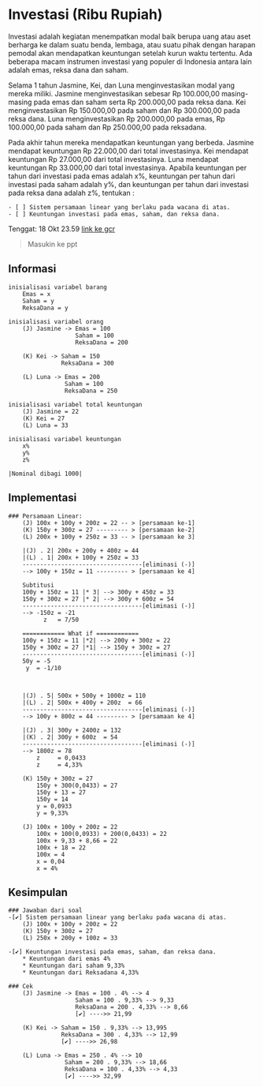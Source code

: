 # Investasi (Ribu Rupiah)                                           

Investasi adalah kegiatan menempatkan modal baik berupa uang atau aset berharga ke dalam suatu benda, lembaga, atau suatu pihak dengan harapan pemodal akan mendapatkan keuntungan setelah kurun waktu tertentu. Ada beberapa macam instrumen investasi yang populer di Indonesia antara lain adalah emas, reksa dana dan saham.

Selama 1 tahun Jasmine, Kei, dan Luna menginvestasikan modal yang mereka miliki. Jasmine menginvestasikan sebesar Rp 100.000,00 masing-masing pada emas dan saham serta Rp 200.000,00 pada reksa dana. Kei menginvestasikan Rp 150.000,00 pada saham dan Rp 300.000,00 pada reksa dana. Luna menginvestasikan Rp 200.000,00 pada emas, Rp 100.000,00 pada saham dan Rp 250.000,00 pada reksadana. 

Pada akhir tahun mereka mendapatkan keuntungan yang berbeda. Jasmine mendapat keuntungan Rp 22.000,00 dari total investasinya. Kei mendapat keuntungan Rp 27.000,00 dari total investasinya. Luna mendapat keuntungan Rp 33.000,00 dari total investasinya. Apabila keuntungan per tahun dari investasi pada emas adalah x%, keuntungan per tahun dari investasi pada saham adalah y%, dan keuntungan per tahun dari investasi pada reksa dana adalah z%, tentukan : 

    - [ ] Sistem persamaan linear yang berlaku pada wacana di atas.
    - [ ] Keuntungan investasi pada emas, saham, dan reksa dana.

Tenggat: 18 Okt 23.59
[link ke gcr](https://classroom.google.com/u/0/c/MzczNDIwNzU5NjQ1/a/NDExMDAyNDc1NDI5/details)
> Masukin ke ppt

## Informasi
    inisialisasi variabel barang
        Emas = x
        Saham = y
        ReksaDana = y

    inisialisasi variabel orang
        (J) Jasmine -> Emas = 100
                       Saham = 100
                       ReksaDana = 200

        (K) Kei -> Saham = 150
                   ReksaDana = 300

        (L) Luna -> Emas = 200
                    Saham = 100
                    ReksaDana = 250

    inisialisasi variabel total keuntungan
        (J) Jasmine = 22
        (K) Kei = 27
        (L) Luna = 33

    inisialisasi variabel keuntungan
        x%
        y%
        z%
    
    |Nominal dibagi 1000|

## Implementasi
    ### Persamaan Linear:
        (J) 100x + 100y + 200z = 22 -- > [persamaan ke-1]
        (K) 150y + 300z = 27 --------- > [persamaan ke-2]
        (L) 200x + 100y + 250z = 33 -- > [persamaan ke 3]

        |(J) . 2| 200x + 200y + 400z = 44
        |(L) . 1| 200x + 100y + 250z = 33
        ----------------------------------[eliminasi (-)]
        --> 100y + 150z = 11 --------- > [persamaan ke 4]

        Subtitusi
        100y + 150z = 11 |* 3| --> 300y + 450z = 33
        150y + 300z = 27 |* 2| --> 300y + 600z = 54
        ----------------------------------[eliminasi (-)]
        --> -150z = -21
              z   = 7/50

        ============ What if ============
        100y + 150z = 11 |*2| --> 200y + 300z = 22
        150y + 300z = 27 |*1| --> 150y + 300z = 27
        ----------------------------------[eliminasi (-)]
        50y = -5
         y  = -1/10



        |(J) . 5| 500x + 500y + 1000z = 110
        |(L) . 2| 500x + 400y + 200z  = 66
        ----------------------------------[eliminasi (-)]
        --> 100y + 800z = 44 --------- > [persamaan ke 4]

        |(J) . 3| 300y + 2400z = 132
        |(K) . 2| 300y + 600z  = 54 
        ----------------------------------[eliminasi (-)]
        --> 1800z = 78
            z     = 0,0433
            z     = 4,33%

        (K) 150y + 300z = 27
            150y + 300(0,0433) = 27
            150y + 13 = 27
            150y = 14
            y = 0,0933
            y = 9,33%

        (J) 100x + 100y + 200z = 22
            100x + 100(0,0933) + 200(0,0433) = 22
            100x + 9,33 + 8,66 = 22
            100x + 18 = 22
            100x = 4
            x = 0,04
            x = 4% 


## Kesimpulan
    ### Jawaban dari soal
    -[✔️] Sistem persamaan linear yang berlaku pada wacana di atas.
        (J) 100x + 100y + 200z = 22
        (K) 150y + 300z = 27
        (L) 250x + 200y + 100z = 33

    -[✔️] Keuntungan investasi pada emas, saham, dan reksa dana.
        * Keuntungan dari emas 4%
        * Keuntungan dari saham 9,33%
        * Keuntungan dari Reksadana 4,33%

    ### Cek
        (J) Jasmine -> Emas = 100 . 4% --> 4
                       Saham = 100 . 9,33% --> 9,33
                       ReksaDana = 200 . 4,33% --> 8,66
                       [✔️] ---->> 21,99

        (K) Kei -> Saham = 150 . 9,33% --> 13,995
                   ReksaDana = 300 . 4,33% --> 12,99
                   [✔️] ---->> 26,98

        (L) Luna -> Emas = 250 . 4% --> 10
                    Saham = 200 . 9,33% --> 18,66
                    ReksaDana = 100 . 4,33% --> 4,33
                    [✔️] ---->> 32,99

<!-- Cek semua -->
